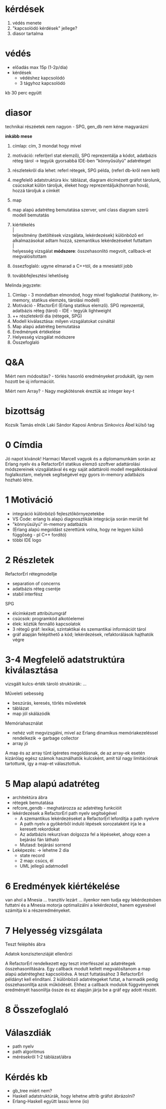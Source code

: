 # kérdések
1. védés menete
1. "kapcsolódó kérdések" jellege?
1. diasor tartalma

# védés
- előadás max 15p (1-2p/dia)
- kérdések
  - védéshez kapcsolódó
  - 3 tágyhoz kapcsolódó

kb 30 perc együtt



# diasor
technikai részéetek nem nagyon - SPG, gen_db nem kéne magyarázni

__inkább mese__

1. címlap: cím, 3 mondat hogy mivel
1. motiváció: referl(erl stat elemző), SPG reprezentálja a kódot, adatbázis réteg tárol &rarr; tegyük gyorsabbá IDE-ben "könnyűsúlyú" adatréteget
1. részletekről dia lehet: referl rétegek, SPG példa, (referl db-kről nem kell)
  1. megfelelő adatstruktúra kiv. táblázat, diagram
élcímézett gráfot tárolunk, csúcsokat külön tároljuk, éleket hogy reprezentáljuk(honnan hová), hozzá tároljuk a címkét
1. map 
  1. map alapú adatréteg bemutatása
  szerver,
  uml class diagram szerű modell bemutatás

1. kiértékelés  
  |  
  teljesítmény (betöltések vizsgálata, lekérdezések)
  különböző erl alkalmazásokat adtam hozzá, szemantikus lekérdezéseket futtattam  
  |  
  helyesség vizsgálat __módszere__: összehasonlító megvolt, callback-et megvalósítottam
1. össezfoglaló: ugyne elmarad a C++tól, de a mnesiatól jobb
1. továbbfejlesztési lehetőség

Melinda jegyzete:

1. Cimlap - 3 mondatban elmondod, hogy mivel foglalkoztal (hatékony, in-memory, statikus elemzés, tárolási modell)
1. Motiváció - RfactorErl (Erlang statikus elemző). SPG reprezentál, adatbázis réteg (tárol) - IDE - tegyük lightweight
1. ++ részletekről dia (rétegek, SPG)
1. Modell kiválasztása: milyen vizsgálatokat csináltál
1. Map alapú adatréteg bemutatása 
1. Eredmények értékelése
1. Helyesség vizsgálat módszere
1. Összefoglaló

# Q&A 
Miért nem módosítás? - törlés hasonló eredményeket produkált, így nem hozott be új információt.

Miért nem Array? - Nagy megkötésnek éreztük az integer key-t

# bizottság
Kozsik Tamás elnök
Laki Sándor
Kaposi Ambrus
Sinkovics Ábel külső tag


# 0 Címdia
Jó napot kívánok! Harmaci Marcell vagyok és a diplomamunkám során az Erlang nyelv és a RefactorErl statikus elemző szoftver adattárolási módszereinek vizsgálatával és egy saját  adattároló modell megalkotásával foglalkoztam, melynek segítségével egy gyors in-memory adatbázis hozható létre.

# 1 Motiváció
- integráció különböző fejlesztőkörnyezetekbe
- VS Code: erlang ls alapú diagnosztikák integrácija során merült fel
- "könnyűsúlyú" in-memory adatbázis
- (Erlang alapú megoldást szerettünk volna, hogy ne legyen külső függőség - pl C++ fordító)
- többi IDE logo

# 2 Részletek
RefactorErl rétegmodellje
- separation of concerns
- adatbázis réteg cseréje
- stabil interfész

SPG
- élcímkézett attribútumgráf
- csúcsok: programkód alkotóelemei
- élek: köztük fennálló kapcsolatok
- 3 rétegű gráf: lexikai, szintaktikai és szemantikai információt tárol
- gráf alapján felépíthető a kód; lekérdezések, refaktorálások hajthatók végre

# 3-4 Megfelelő adatstruktúra kiválasztása
vizsgált kulcs-érték tároló struktúrák: ...

Műveleti sebesség
- beszúrás, keresés, törlés műveletek
- táblázat
- map jól skálázódik

Memóriahasználat
- nehéz volt megvizsgálni, mivel az Erlang dinamikus memóriakezeléssel rendelkezik &rarr; garbage collector
- array jó

A map és az array tűnt ígéretes megoldásnak, de az array-ek esetén kizárólag egész számok használhatók kulcsként, amit túl nagy limitációnak tartottunk, így a map-et választottuk.

# 5 Map alapú adatréteg
- architektúra ábra
- rétegek bemutatása
- refcore_gendb - meghatározza az adatréteg funkcióit
- lekérdezések a RefactorErl path nyelv segítségével
  - A szemantikus lekérdezéseket a RefactorErl lefordítja a path nyelvre
  - A path nyelv a gyökérből induló lépések sorozataként írja le a keresett rekordokat
  - Az adatbázis rekurzívan dolgozza fel a lépéseket, ahogy ezen a bejárási fán látható
  - Mutasd: bejárási sorrend
- Leképezés: &rarr; lehetne 2 dia
  - state record
  - 2 map: csúcs, él
  - UML jellegű adatmodell

# 6 Eredmények kiértékelése
van ahol a Mnesia ... tranzitív lezárt ... ilyenkor nem tudja egy lekérdezésben futtatni és a Mnesia motorja optimalizálni a lekérdezést, hanem egyesével számítja ki a részeredményeket.

# 7 Helyesség vizsgálata
Teszt felépítés ábra

Adatok konzisztenziáját ellenőrzi

A RefactorErl rendelkezett egy teszt interfésszel az adatrétegek összehasonlítására. Egy callback modult kellett megvalósítanom a map alapú adatréteghez kapcsolódva. A teszt futtatásához 3 RefactorErl példányt kell elindítani. 2 különböző adatrétegeket futtat, a harmadik pedig összehasonlítja azok működését. Ehhez a callback modulok függvényeinek eredményét hasonlítja össze és ez alapján járja be a gráf egy adott részét.

# 8 Összefoglaló


# Válaszdiák
- path nyelv
- path algoritmus
- mérésekről 1-2 táblázat/ábra


# Kérdés kb
- gb_tree miért nem?
- Haskell adatstruktúrák, hogy lehetne attrib gráfot ábrázolni?
- Erlang-Haskell együtt lassú lenne (io)